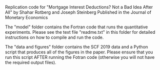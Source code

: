Replication code for "Mortgage Interest Deductions? Not a Bad Idea After All"
by Shahar Rotberg and Joseph Steinberg
Published in the Journal of Monetary Economics

The "model" folder contains the Fortran code that runs the quantitative experiments. Please see the text file "readme.txt" in this folder for detailed instructions on how to compile and run the code.  

The "data and figures" folder contains the SCF 2019 data and a Python script that produces all of the figures in the paper. Please ensure that you run this script AFTER running the Fotran code (otherwise you will not have the required output files).
